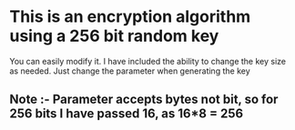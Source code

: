 # This is an encryption algorithm using a 256 bit random key

You can easily modify it. I have included the ability to change the key size as needed. Just change the parameter when generating the key

## Note :- Parameter accepts bytes not bit, so for 256 bits I have passed 16, as 16*8 = 256